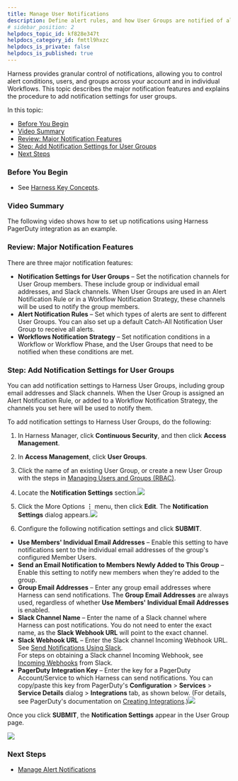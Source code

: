 ```yaml
---
title: Manage User Notifications
description: Define alert rules, and how User Groups are notified of alerts.
# sidebar_position: 2
helpdocs_topic_id: kf828e347t
helpdocs_category_id: fmttl9hxzc
helpdocs_is_private: false
helpdocs_is_published: true
---
```


Harness provides granular control of notifications, allowing you to control alert conditions, users, and groups across your account and in individual Workflows. This topic describes the major notification features and explains the procedure to add notification settings for user groups.

In this topic:

* [Before You Begin](#before_you_begin)
* [Video Summary](#visual_summary)
* [Review: Major Notification Features](#major_features)
* [Step: Add Notification Settings for User Groups](#another_slug)
* [Next Steps](#next_steps)


### Before You Begin

* See [Harness Key Concepts](/article/4o7oqwih6h-harness-key-concepts).


### Video Summary

The following video shows how to set up notifications using Harness PagerDuty integration as an example.


### Review: Major Notification Features

There are three major notification features:

* **Notification Settings for User Groups** – Set the notification channels for User Group members. These include group or individual email addresses, and Slack channels. When User Groups are used in an Alert Notification Rule or in a Workflow Notification Strategy, these channels will be used to notify the group members.
* **Alert Notification Rules** – Set which types of alerts are sent to different User Groups. You can also set up a default Catch-All Notification User Group to receive all alerts.
* **Workflows Notification Strategy** – Set notification conditions in a Workflow or Workflow Phase, and the User Groups that need to be notified when these conditions are met.


### Step: Add Notification Settings for User Groups

You can add notification settings to Harness User Groups, including group email addresses and Slack channels. When the User Group is assigned an Alert Notification Rule, or added to a Workflow Notification Strategy, the channels you set here will be used to notify them.

To add notification settings to Harness User Groups, do the following:

1. In Harness Manager, click **Continuous Security**, and then click **Access Management**.
2. In **Access Management**, click **User Groups**.
3. Click the name of an existing User Group, or create a new User Group with the steps in [Managing Users and Groups (RBAC)](/article/ven0bvulsj-users-and-permissions).
4. Locate the **Notification Settings** section.![](https://files.helpdocs.io/kw8ldg1itf/articles/4hbsywt7nc/1559022310973/image.png)
5. Click the More Options **⋮** menu, then click **Edit**. The **Notification Settings** dialog appears.![](https://files.helpdocs.io/kw8ldg1itf/articles/kf828e347t/1662040179070/screenshot-2022-09-01-at-7-18-22-pm.png)

1. Configure the following notification settings and click **SUBMIT**.
* **Use Members' Individual Email Addresses** – Enable this setting to have notifications sent to the individual email addresses of the group's configured Member Users.
* **Send an Email Notification to Members Newly Added to This Group** – Enable this setting to notify new members when they're added to the group.
* **Group Email Addresses** – Enter any group email addresses where Harness can send notifications. The **Group Email Addresses** are always used, regardless of whether **Use Members' Individual Email Addresses** is enabled.
* **Slack Channel Name** – Enter the name of a Slack channel where Harness can post notifications. You do not need to enter the exact name, as the **Slack Webhook URL** will point to the exact channel.
* **Slack Webhook URL** – Enter the Slack channel Incoming Webhook URL.  
See [Send Notifications Using Slack](/article/4blpfqwfdc-send-notification-using-slack).  
For steps on obtaining a Slack channel Incoming Webhook, see [Incoming Webhooks](https://api.slack.com/incoming-webhooks) from Slack.
* **PagerDuty Integration Key** – Enter the key for a PagerDuty Account/Service to which Harness can send notifications. You can copy/paste this key from PagerDuty's **Configuration** > **Services** > **Service Details** dialog > **Integrations** tab, as shown below. (For details, see PagerDuty's documentation on [Creating Integrations](https://support.pagerduty.com/docs/services-and-integrations).)![](https://files.helpdocs.io/kw8ldg1itf/articles/4hbsywt7nc/1559072718198/image.png)

Once you click **SUBMIT**, the **Notification Settings** appear in the User Group page.

![](https://files.helpdocs.io/kw8ldg1itf/articles/4hbsywt7nc/1559072849954/image.png)
### Next Steps

* [Manage Alert Notifications](/article/rt7zvmzlgx-manage-alert-notifications)

